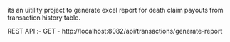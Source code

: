  its an uitility project to generate excel report for death claim payouts from transaction history table.

REST API :- GET -  http://localhost:8082/api/transactions/generate-report
